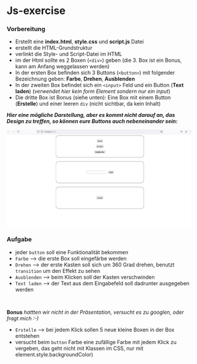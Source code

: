 # Js-exercise

### Vorbereitung

- Erstellt eine **index.html**, **style.css** und **script.js** Datei
- erstellt die HTML-Grundstruktur
- verlinkt die Style- und Script-Datei im HTML
- im der Html sollte es 2 Boxen (`<div>`) geben (die 3. Box ist ein Bonus, kann am Anfang weggelassen werden)
- In der ersten Box befinden sich 3 Buttons (`<button>`) mit folgender Bezeichnung geben: **Farbe**, **Drehen**, **Ausblenden**  
- In der zweiten Box befindet sich ein `<input>` Feld und ein Button (**Text laden**) (*verwendet hier kein form Element sondern nur ein input*)
- Die dritte Box ist Bonus (siehe unten): Eine Box mit einem Button (**Erstelle**) und einer leeren `div` (nicht sichtbar, da kein Inhalt)

***Hier eine mögliche Darstellung, aber es kommt nicht darauf an, das Design zu treffen, so können eure Buttons auch nebeneinander sein:***
<br>

![Vorschau der Seite](mockup.png)

### Aufgabe
- jeder `button` soll eine Funktionalität bekommen
- `Farbe` --> die erste Box soll eingefärbe werden 
- `Drehen` --> der erste Kasten soll sich um 360 Grad drehen, benutzt `transition` um den Effekt zu sehen 
- `Ausblenden` --> beim Klicken soll der Kasten verschwinden
- `Text laden` --> der Text aus dem Eingabefeld soll dadrunter ausgegeben werden
<br>

**Bonus** *hattten wir nicht in der Präsentation, versucht es zu googlen, oder fragt mich :-)*
- `Erstelle` --> bei jedem Klick sollen 5 neue kleine Boxen in der Box entstehen
- versucht beim `button` Farbe eine zufällige Farbe mit jedem Klick zu vergeben, das geht nicht mit Klassen im CSS, nur mit element.style.backgroundColor)
